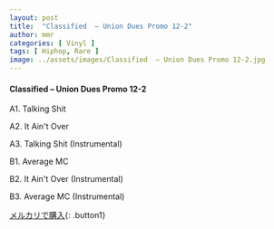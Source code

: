 ```yaml
---
layout: post
title:  "Classified  – Union Dues Promo 12-2"
author: mmr
categories: [ Vinyl ]
tags: [ Hiphop, Rare ]
image: ../assets/images/Classified  – Union Dues Promo 12-2.jpg
---
```


#### Classified  – Union Dues Promo 12-2

A1. Talking Shit

A2. It Ain't Over

A3. Talking Shit (Instrumental)

B1. Average MC

B2. It Ain't Over (Instrumental)

B3. Average MC (Instrumental)

[メルカリで購入](https://jp.mercari.com/item/m21956638266){: .button1}

